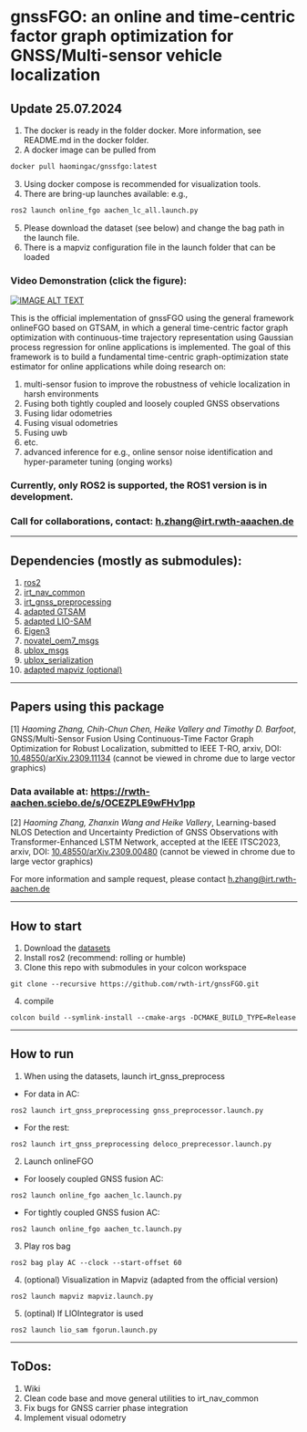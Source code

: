 # gnssFGO: an online and time-centric factor graph optimization for GNSS/Multi-sensor vehicle localization

## Update 25.07.2024
1. The docker is ready in the folder docker. More information, see README.md in the docker folder. 
2. A docker image can be pulled from 
```bash
docker pull haomingac/gnssfgo:latest
```
3. Using docker compose is recommended for visualization tools.
4. There are bring-up launches available: e.g., 
```bash
ros2 launch online_fgo aachen_lc_all.launch.py
```
5. Please download the dataset (see below) and change the bag path in the launch file.
6. There is a mapviz configuration file in the launch folder that can be loaded

### Video Demonstration (click the figure):
[![IMAGE ALT TEXT](http://img.youtube.com/vi/JhxJc1NFN7g/0.jpg)](https://youtu.be/JhxJc1NFN7g "GNSS-FGO Video Demonstration")

This is the official implementation of gnssFGO using the general framework onlineFGO based on GTSAM, in which a general time-centric factor graph optimization with continuous-time trajectory representation using Gaussian process regression for online applications is implemented. 
The goal of this framework is to build a fundamental time-centric graph-optimization state estimator for online applications while doing research on:
1. multi-sensor fusion to improve the robustness of vehicle localization in harsh environments
 1. Fusing both tightly coupled and loosely coupled GNSS observations
 2. Fusing lidar odometries
 3. Fusing visual odometries
 4. Fusing uwb
 5. etc.
2. advanced inference for e.g., online sensor noise identification and hyper-parameter tuning (onging works)

### Currently, only ROS2 is supported, the ROS1 version is in development.
### Call for collaborations, contact: h.zhang@irt.rwth-aaachen.de
---

## Dependencies (mostly as submodules):
1. [ros2](https://docs.ros.org/en/rolling/Installation.html)
2. [irt_nav_common](https://github.com/rwth-irt/irt_nav_common)
3. [irt_gnss_preprocessing](https://github.com/rwth-irt/irt_gnss_preprocessing)
5. [adapted GTSAM](https://github.com/rwth-irt/gtsam.git) 
6. [adapted LIO-SAM](https://github.com/rwth-irt/LIO-SAM)
4. [Eigen3](https://eigen.tuxfamily.org/)
5. [novatel_oem7_msgs](https://github.com/rwth-irt/novatel_oem7_driver)
6. [ublox_msgs](https://github.com/rwth-irt/ublox)
7. [ublox_serialization](https://github.com/rwth-irt/ublox)
8. [adapted mapviz (optional)](https://github.com/rwth-irt/mapviz.git)
---

## Papers using this package
[1] *Haoming Zhang, Chih-Chun Chen, Heike Vallery and Timothy D. Barfoot*, GNSS/Multi-Sensor Fusion Using Continuous-Time Factor Graph Optimization for Robust Localization, submitted to IEEE T-RO, arxiv, DOI: [10.48550/arXiv.2309.11134](https://doi.org/10.48550/arXiv.2309.11134) (cannot be viewed in chrome due to large vector graphics)
### Data available at: https://rwth-aachen.sciebo.de/s/OCEZPLE9wFHv1pp

[2] *Haoming Zhang, Zhanxin Wang and Heike Vallery*, Learning-based NLOS Detection and Uncertainty Prediction of GNSS Observations with Transformer-Enhanced LSTM Network, accepted at the IEEE ITSC2023, arxiv, DOI: [10.48550/arXiv.2309.00480](https://arxiv.org/abs/2309.00480) (cannot be viewed in chrome due to large vector graphics)

For more information and sample request, please contact h.zhang@irt.rwth-aachen.de


---
## How to start
1. Download the [datasets](https://rwth-aachen.sciebo.de/s/OCEZPLE9wFHv1pp)
2. Install ros2 (recommend: rolling or humble)
3. Clone this repo with submodules in your colcon workspace 
```
git clone --recursive https://github.com/rwth-irt/gnssFGO.git
```
4. compile 
```
colcon build --symlink-install --cmake-args -DCMAKE_BUILD_TYPE=Release
```

---
## How to run
1. When using the datasets, launch irt_gnss_preprocess

  - For data in AC:
  ```
  ros2 launch irt_gnss_preprocessing gnss_preprocessor.launch.py
  ```
  - For the rest:
  ```
  ros2 launch irt_gnss_preprocessing deloco_preprecessor.launch.py 
  ```
2. Launch onlineFGO
  - For loosely coupled GNSS fusion AC:
  ```
  ros2 launch online_fgo aachen_lc.launch.py
  ```
  - For tightly coupled GNSS fusion AC:
  ```
  ros2 launch online_fgo aachen_tc.launch.py
  ```
3. Play ros bag
  ```
  ros2 bag play AC --clock --start-offset 60
  ```
4. (optional) Visualization in Mapviz (adapted from the official version)
  ```
  ros2 launch mapviz mapviz.launch.py
  ```
5. (optinal) If LIOIntegrator is used
  ```
  ros2 launch lio_sam fgorun.launch.py 
  ```

---
## ToDos:
1. Wiki
2. Clean code base and move general utilities to irt_nav_common
3. Fix bugs for GNSS carrier phase integration
4. Implement visual odometry
